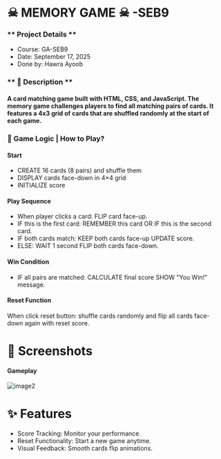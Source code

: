 # ☠︎ MEMORY GAME ☠︎ -SEB9

### ** Project Details **
- Course: GA-SEB9
- Date: September 17, 2025
- Done by: Hawra Ayoob

### ** 📝 Description **
#### A card matching game built with HTML, CSS, and JavaScript. The memory game challenges players to find all matching pairs of cards. It features a 4x3 grid of cards that are shuffled randomly at the start of each game.

### **🧠 Game Logic | How to Play?**
#### Start
- CREATE 16 cards (8 pairs) and shuffle them 
- DISPLAY cards face-down in 4×4 grid 
- INITIALIZE score

#### Play Sequence
- When player clicks a card: FLIP card face-up. 
- IF this is the first card: REMEMBER this card OR IF this is the second card. 
- IF both cards match: KEEP both cards face-up UPDATE score.
- ELSE: WAIT 1 second FLIP both cards face-down.

#### Win Condition
- IF all pairs are matched: CALCULATE final score SHOW "You Win!" message.

#### Reset Function
When click reset button: shuffle cards randomly and flip all cards face-down again with reset score.

# 📸 Screenshots

#### Gameplay
![image2](https://www.sourcecodester.com/sites/default/files/images/rems/mg_0.png)

# ✨ Features
- Score Tracking: Monitor your performance.
- Reset Functionality: Start a new game anytime.
- Visual Feedback: Smooth cards flip animations.

